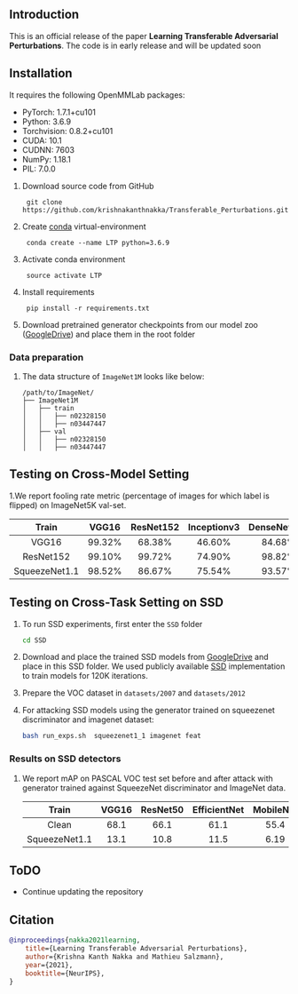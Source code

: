 
## Introduction

This is an official release of the paper **Learning Transferable Adversarial Perturbations**. The code is in early release and will be updated soon



## Installation

It requires the following OpenMMLab packages:

- PyTorch: 1.7.1+cu101
- Python: 3.6.9
- Torchvision: 0.8.2+cu101
- CUDA: 10.1
- CUDNN: 7603
- NumPy: 1.18.1
- PIL: 7.0.0

1. Download source code from GitHub
   ```
    git clone https://github.com/krishnakanthnakka/Transferable_Perturbations.git
   ```
2. Create [conda](https://docs.conda.io/en/latest/miniconda.html) virtual-environment
   ```
    conda create --name LTP python=3.6.9
   ```
3. Activate conda environment
   ```
    source activate LTP
   ```
4. Install requirements
   ```
    pip install -r requirements.txt
    ```
5. Download pretrained generator checkpoints from our model zoo ([GoogleDrive](https://drive.google.com/drive/folders/1QkJh9EPGyq_LnzzU5mzpkBNhJFxIxGMu?usp=sharing)) and place them in the root folder



### Data preparation

1. The data structure of ```ImageNet1M``` looks like below:

    ```text
    /path/to/ImageNet/
    ├── ImageNet1M
    │   ├── train
    │   │   ├── n02328150
    │   │   ├── n03447447
    │   ├── val
    │   │   ├── n02328150
    │   │   ├── n03447447
    ```


## Testing on Cross-Model Setting


1.We report fooling rate metric (percentage of images for which label is flipped) on ImageNet5K val-set.


| Train  | VGG16 | ResNet152 | Inceptionv3 | DenseNet121 | SqueezeNet1.1 | ShuffleNet  | MNASNet  |    MobileNet |
| :---:  | :---: | :---:     | :---:       | :---:       | :---:      | :---:       |  :---:   |       :---:  |
|  VGG16| 99.32% |68.38%    | 46.60%        |84.68%      | 86.52%     | 67.84%      | 90.44%   |   60.08%     |
|ResNet152|99.10%|  99.72%  | 74.90%        |  98.82%   | 89.12%        | 96.48%    | 94.00%    |86.44%         |
|SqueezeNet1.1|  98.52%|   86.67%|   75.54% |   93.57%  |  92.47% |   89.44%        | 92.91%    |   82.75%|


## Testing on Cross-Task Setting on SSD


1. To run SSD experiments, first enter the  ```SSD``` folder
   ```bash
   cd SSD
   ```
2. Download and place the trained SSD models from [GoogleDrive](https://drive.google.com/drive/folders/13TLIHLjDh4IeSiA5vXIqnLpCOwNdzxI9?usp=sharing) and place in this SSD folder.
   We used publicly available [SSD](https://github.com/lufficc/SSD) implementation to train models for 120K iterations.

3. Prepare the VOC dataset in ```datasets/2007``` and ```datasets/2012```

4. For attacking SSD models using the generator trained on squeezenet discriminator and imagenet dataset:
   ```bash
   bash run_exps.sh  squeezenet1_1 imagenet feat
   ```

### Results on SSD detectors

1. We report mAP on PASCAL VOC test set before and after attack with generator trained against SqueezeNet discriminator and ImageNet data.

    | Train  | VGG16 | ResNet50 | EfficientNet | MobileNet |
    | :---:  | :---: | :---:     | :---:       | :---:     |
    |Clean|  68.1|   66.1|   61.1|   55.4 |
    |SqueezeNet1.1|  13.1|   10.8|   11.5 |   6.19 |


## ToDO

- Continue updating the repository




## Citation

```bibtex
@inproceedings{nakka2021learning,
    title={Learning Transferable Adversarial Perturbations},
    author={Krishna Kanth Nakka and Mathieu Salzmann},
    year={2021},
    booktitle={NeurIPS},
}
```
